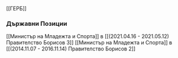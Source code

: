 [[ГЕРБ]]

### Държавни Позиции
[[Министър на Младежта и Спорта]] в [[(2021.04.16 - 2021.05.12) Правителство Борисов 3]]
[[Министър на Младежта и Спорта]] в [[(2014.11.07 - 2016.11.14) Правителство Борисов 2]]